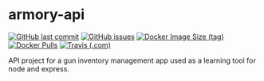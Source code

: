 # armory-api

[![GitHub last commit](https://img.shields.io/github/last-commit/scartech/armory-api)](https://github.com/scartech/armory-api/commits/main)
[![GitHub issues](https://img.shields.io/github/issues-raw/scartech/armory-api)](https://github.com/scartech/armory-api/issues)
[![Docker Image Size (tag)](https://img.shields.io/docker/image-size/scartech70/armory-api/latest)](https://hub.docker.com/r/scartech70/armory-api)
[![Docker Pulls](https://img.shields.io/docker/pulls/scartech70/armory-api)](https://hub.docker.com/r/scartech70/armory-api)
[![Travis (.com)](https://img.shields.io/travis/com/scartech/armory-api)](https://app.travis-ci.com/github/scartech/armory-api)

API project for a gun inventory management app used as a learning tool for node and express.
